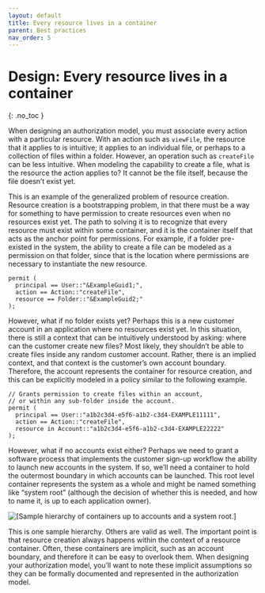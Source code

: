 ```yaml
---
layout: default
title: Every resource lives in a container
parent: Best practices
nav_order: 5
---
```


# Design: Every resource lives in a container

{: .no_toc }

When designing an authorization model, you must associate every action with a particular resource. With an action such as `viewFile`, the resource that it applies to is intuitive; it applies to an individual file, or perhaps to a collection of files within a folder. However, an operation such as `createFile` can be less intuitive. When modeling the capability to create a file, what is the resource the action applies to? It cannot be the file itself, because the file doesn’t exist yet.

This is an example of the generalized problem of resource creation. Resource creation is a bootstrapping problem, in that there must be a way for something to have permission to create resources even when no resources exist yet. The path to solving it is to recognize that every resource must exist within some container, and it is the container itself that acts as the anchor point for permissions. For example, if a folder pre-existed in the system, the ability to create a file can be modeled as a permission on that folder, since that is the location where permissions are necessary to instantiate the new resource.

```cedar
permit (
  principal == User::"&ExampleGuid1;",
  action == Action::"createFile",
  resource == Folder::"&ExampleGuid2;"
);
```

However, what if no folder exists yet? Perhaps this is a new customer account in an application where no resources exist yet. In this situation, there is still a context that can be intuitively understood by asking: where can the customer create new files? Most likely, they shouldn’t be able to create files inside any random customer account. Rather, there is an implied context, and that context is the customer’s own account boundary. Therefore, the account represents the container for resource creation, and this can be explicitly modeled in a policy similar to the following example.

```cedar
// Grants permission to create files within an account,
// or within any sub-folder inside the account.
permit (
  principal == User::"a1b2c3d4-e5f6-a1b2-c3d4-EXAMPLE11111",
  action == Action::"createFile",
  resource in Account::"a1b2c3d4-e5f6-a1b2-c3d4-EXAMPLE22222"
);
```

However, what if no accounts exist either? Perhaps we need to grant a software process that implements the customer sign-up workflow the ability to launch new accounts in the system. If so, we’ll need a container to hold the outermost boundary in which accounts can be launched. This root level container represents the system as a whole and might be named something like “system root” (although the decision of whether this is needed, and how to name it, is up to each application owner).

<!--![\[Sample hierarchy of containers up to accounts and a system root.\]](<img  width="80%" src="images/resource-lives-in-container.png"/>)-->

![\[Sample hierarchy of containers up to accounts and a system root.\]](images/resource-lives-in-container.png)

This is one sample hierarchy. Others are valid as well. The important point is that resource creation always happens within the context of a resource container. Often, these containers are implicit, such as an account boundary, and therefore it can be easy to overlook them. When designing your authorization model, you’ll want to note these implicit assumptions so they can be formally documented and represented in the authorization model.
